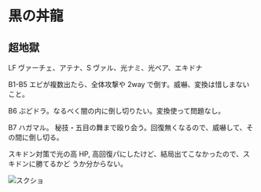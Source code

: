 # 黒の丼龍

## 超地獄

LF ヴァーチェ、アテナ、S ヴァル、光ナミ、光ベア、エキドナ

B1-B5 エビが複数出たら、全体攻撃や 2way で倒す。威嚇、変換は惜しまないこと。

B6 ぶどドラ。なるべく闇の内に倒し切りたい。変換使って問題なし。

B7 ハガマル。 秘技・五目の舞まで殴り会う。回復無くなるので、威嚇して、その間に倒し切る。

スキドン対策で光の高 HP, 高回復パにしたけど、結局出てこなかったので、スキドンに勝てるかど
うか分からない。

![スクショ](http://i.imgur.com/95zBa0ll.jpg)

<!-- vim: set tw=90 filetype=markdown : -->

